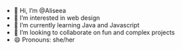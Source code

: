 - 👋 Hi, I’m @Aliseea
- 👀 I’m interested in web design
- 🌱 I’m currently learning Java and Javascript
- 💞️ I’m looking to collaborate on fun and complex projects
- 😄 Pronouns: she/her

<!---
Aliseea/Aliseea is a ✨ special ✨ repository because its `README.md` (this file) appears on your GitHub profile.
You can click the Preview link to take a look at your changes.
--->
